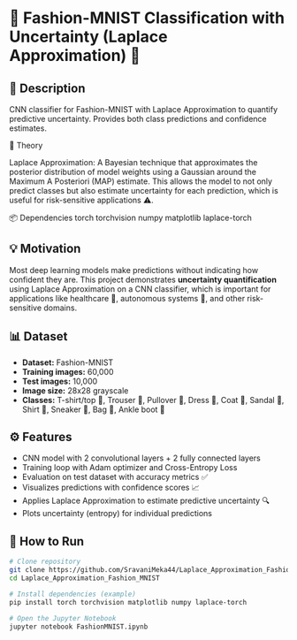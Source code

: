 # 👗 Fashion-MNIST Classification with Uncertainty (Laplace Approximation) 🎯

## 📝 Description
CNN classifier for Fashion-MNIST with Laplace Approximation to quantify predictive uncertainty. Provides both class predictions and confidence estimates.

🧠 Theory

Laplace Approximation: A Bayesian technique that approximates the posterior distribution of model weights using a Gaussian around the Maximum A Posteriori (MAP) estimate. This allows the model to not only predict classes but also estimate uncertainty for each prediction, which is useful for risk-sensitive applications ⚠️.

📦 Dependencies
torch
torchvision
numpy
matplotlib
laplace-torch

## 💡 Motivation
Most deep learning models make predictions without indicating how confident they are. 
This project demonstrates **uncertainty quantification** using Laplace Approximation on a CNN classifier, which is important for applications like healthcare 🏥, autonomous systems 🚗, and other risk-sensitive domains.

## 📊 Dataset
- **Dataset:** Fashion-MNIST
- **Training images:** 60,000
- **Test images:** 10,000
- **Image size:** 28x28 grayscale
- **Classes:** T-shirt/top 👕, Trouser 👖, Pullover 👚, Dress 👗, Coat 🧥, Sandal 👡, Shirt 👔, Sneaker 👟, Bag 👜, Ankle boot 👢

## ⚙️ Features
- CNN model with 2 convolutional layers + 2 fully connected layers
- Training loop with Adam optimizer and Cross-Entropy Loss
- Evaluation on test dataset with accuracy metrics ✅
- Visualizes predictions with confidence scores 📈
- Applies Laplace Approximation to estimate predictive uncertainty 🔍
- Plots uncertainty (entropy) for individual predictions

## 🚀 How to Run
```bash
# Clone repository
git clone https://github.com/SravaniMeka44/Laplace_Approximation_Fashion_MNIST.git
cd Laplace_Approximation_Fashion_MNIST

# Install dependencies (example)
pip install torch torchvision matplotlib numpy laplace-torch

# Open the Jupyter Notebook
jupyter notebook FashionMNIST.ipynb
